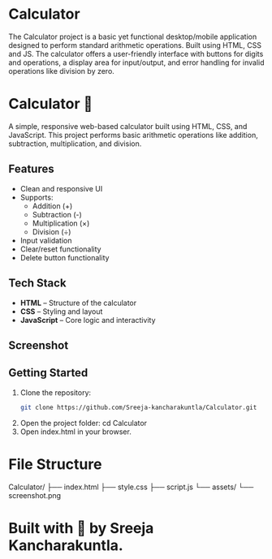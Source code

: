 # Calculator
The Calculator project is a basic yet functional desktop/mobile application designed to perform standard arithmetic operations. Built using HTML, CSS and JS. The calculator offers a user-friendly interface with buttons for digits and operations, a display area for input/output, and error handling for invalid operations like division by zero.


# Calculator 🔢

A simple, responsive web-based calculator built using HTML, CSS, and JavaScript. This project performs basic arithmetic operations like addition, subtraction, multiplication, and division.

## Features

- Clean and responsive UI
- Supports:
  - Addition (+)
  - Subtraction (-)
  - Multiplication (×)
  - Division (÷)
- Input validation
- Clear/reset functionality
- Delete button functionality

## Tech Stack

- **HTML** – Structure of the calculator
- **CSS** – Styling and layout
- **JavaScript** – Core logic and interactivity

## Screenshot



## Getting Started

1. Clone the repository:
   ```bash
   git clone https://github.com/Sreeja-kancharakuntla/Calculator.git
2. Open the project folder:
   cd Calculator
3. Open index.html in your browser.

# File Structure

Calculator/
├── index.html
├── style.css
├── script.js
└── assets/
    └── screenshot.png

# Built with 💙 by Sreeja Kancharakuntla.